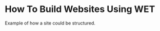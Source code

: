 How To Build Websites Using WET
========================

Example of how a site could be structured.